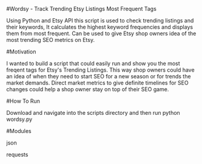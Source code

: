 #Wordsy - Track Trending Etsy Listings Most Frequent Tags

Using Python and Etsy API this script is used to check trending listings and their keywords, It calculates the highest keyword frequencies and displays them from most frequent. Can be used to give Etsy shop owners idea of the most trending SEO metrics on Etsy.

#Motivation

I wanted to build a script that could easily run and show you the most freqent tags for Etsy's Trending Listings. This way shop owners could have an idea of when they need to start SEO for a new season or for trends the market demands. Direct market metrics to give definite timelines for SEO changes could help a shop owner stay on top of their SEO game. 

#How To Run

Download and navigate into the scripts directory and then run python wordsy.py

#Modules

json

requests
